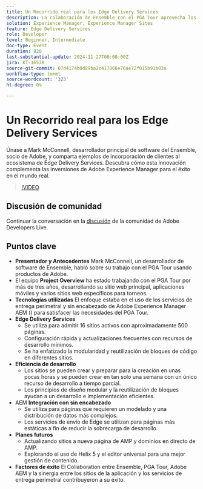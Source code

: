```yaml
---
title: Un Recorrido real para los Edge Delivery Services
description: La colaboración de Ensemble con el PGA Tour aprovecha los servicios de entrega sin encabezado y Edge de Adobe Experience Manager para administrar y actualizar de forma eficaz 16 sitios activos, haciendo hincapié en la modularidad, la reutilización y la implementación rápida, con planes futuros para mejorar la administración de contenido mediante Helix 5 y el editor universal.
solution: Experience Manager, Experience Manager Sites
feature: Edge Delivery Services
role: Developer
level: Beginner, Intermediate
doc-type: Event
duration: 820
last-substantial-update: 2024-11-27T00:00:00Z
jira: KT-16538
source-git-commit: 07d4174b0d89ba2c417866e76ae72f015b91b03a
workflow-type: tm+mt
source-wordcount: '323'
ht-degree: 0%

---
```



# Un Recorrido real para los Edge Delivery Services

Únase a Mark McConnell, desarrollador principal de software del Ensemble, socio de Adobe, y comparta ejemplos de incorporación de clientes al ecosistema de Edge Delivery Services. Descubra cómo esta innovación complementa las inversiones de Adobe Experience Manager para el éxito en el mundo real.

>[!VIDEO](https://video.tv.adobe.com/v/3439421/?learn=on&enablevpops)

## Discusión de comunidad

Continuar la conversación en la [discusión](https://adobe.ly/4ffJtT8) de la comunidad de Adobe Developers Live.

## Puntos clave

* **Presentador y Antecedentes** Mark McConnell, un desarrollador de software de Ensemble, habló sobre su trabajo con el PGA Tour usando productos de Adobe.
* El equipo **Project Overview** ha estado trabajando con el PGA Tour por más de tres años, desarrollando su sitio web principal, aplicaciones móviles y varios sitios web específicos para torneos.
* **Tecnologías utilizadas** El enfoque estaba en el uso de los servicios de entrega perimetral y sin encabezado de Adobe Experience Manager AEM () para satisfacer las necesidades del PGA Tour.
* **Edge Delivery Services**
   * Se utiliza para admitir 16 sitios activos con aproximadamente 500 páginas.
   * Configuración rápida y actualizaciones frecuentes con recursos de desarrollo mínimos.
   * Se ha enfatizado la modularidad y reutilización de bloques de código en diferentes sitios.
* **Eficiencia de desarrollo**
   * Los sitios se pueden crear y preparar para la creación en unas pocas horas y se pueden crear en tan solo una semana con un único recurso de desarrollo a tiempo parcial.
   * Los principios de diseño modular y la reutilización de bloques ayudan a un desarrollo e implementación eficientes.
* AEM **Integración con sin encabezado**
   * Se utiliza para páginas que requieren un modelado y una distribución de datos más complejos.
   * Los servicios de envío de Edge se utilizan para páginas más estáticas a fin de reducir la sobrecarga de desarrollo.
* **Planes futuros**
   * Actualizando sitios a nueva página de AMP y dominios en directo de AMP.
   * Explorando el uso de Helix 5 y el editor universal para una mejor gestión de contenido.
* **Factores de éxito** El Collaboration entre Ensemble, PGA Tour, Adobe AEM y la sinergia entre los sitios de la aplicación y los servicios de entrega perimetral contribuyeron a su éxito.

